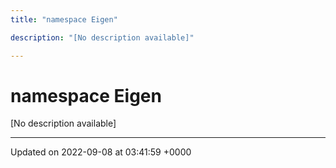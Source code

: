 ```yaml
---
title: "namespace Eigen"

description: "[No description available]"

---
```


# namespace Eigen

[No description available]






-------------------------------

Updated on 2022-09-08 at 03:41:59 +0000